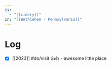 ```yaml
---
is:
  - "[[cidery]]"
in: "[[Bethlehem - Pennsylvania]]"
---
```

# Log
- [x] [[2023]] #do/visit 👍👍 - awesome little place